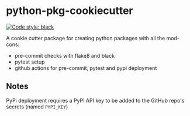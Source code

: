 # python-pkg-cookiecutter

[![Code style: black][black-badge]][black-link]

A cookie cutter package for creating python packages with all the mod-cons:

- pre-commit checks with flake8 and black
- pytest setup
- github actions for pre-commit, pytest and pypi deployment

## Notes

PyPi deployment requires a PyPI API key to be added to the GitHub repo's secrets (named `PYPI_KEY`)

[black-badge]: https://img.shields.io/badge/code%20style-black-000000.svg
[black-link]: https://github.com/ambv/black
